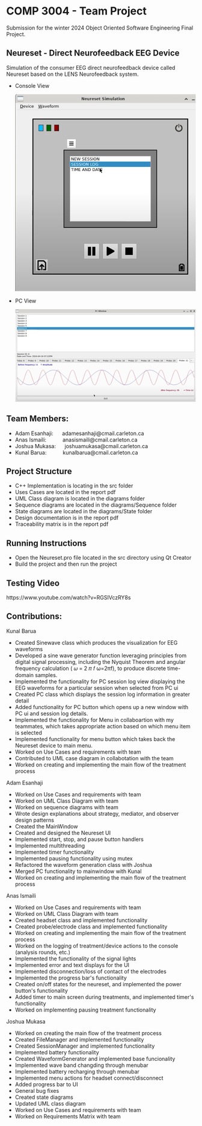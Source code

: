 <h1>COMP 3004 - Team Project</h1>
<p>Submission for the winter 2024 Object Oriented Software Engineering Final Project.</p>

<h2>Neureset - Direct Neurofeedback EEG Device</h2>
<p>Simulation of the consumer EEG direct neurofeedback device called Neureset based on the LENS Neurofeedback system.</p>


<ul>
    
<li>Console View</li>

![Alt text](./Console-View.png)

<li>PC View</li>

![Alt text](./PC-View.png)


</ul>


<h2>Team Members:</h2>
<ul>
    <li>Adam Esanhaji: &nbsp;&nbsp;&nbsp;&nbsp; adamesanhaji@cmail.carleton.ca</li>
    <li>Anas Ismaili: &nbsp;&nbsp;&nbsp;&nbsp;&nbsp;&nbsp;&nbsp;&nbsp;&nbsp; anasismaili@cmail.carleton.ca</li>
    <li>Joshua Mukasa: &nbsp;&nbsp;&nbsp;&nbsp; joshuamukasa@cmail.carleton.ca</li>
    <li>Kunal Barua: &nbsp;&nbsp;&nbsp;&nbsp;&nbsp;&nbsp;&nbsp;&nbsp;&nbsp;&nbsp;kunalbarua@cmail.carleton.ca</li>
</ul>

<h2>Project Structure</h2>
<ul>
    <li>C++ Implementation is locating in the src folder</li>
    <li>Uses Cases are located in the report pdf</li>
    <li>UML Class diagram is located in the diagrams folder</li>
    <li>Sequence diagrams are located in the diagrams/Sequence folder</li>
    <li>State diagrams are located in the diagrams/State folder</li>
    <li>Design documentation is in the report pdf</li>
    <li>Traceability matrix is in the report pdf</li>
</ul>

<h2>Running Instructions</h2>
<ul>
    <li>Open the Neureset.pro file located in the src directory using Qt Creator</li>
    <li>Build the project and then run the project</li>
</ul>

<h2>Testing Video</h2>
<p>https://www.youtube.com/watch?v=RGSIVczRY8s</p>

<h2>Contributions:</h2>

Kunal Barua
<ul>
    <li>Created Sinewave class which produces the visualization for EEG waveforms</li>
    <li>Developed a sine wave generator function leveraging principles from digital signal processing, including the Nyquist Theorem and angular frequency calculation ( 𝜔 = 2 𝜋 𝑓 ω=2πf), to produce discrete time-domain samples.</li>
    <li>Implemented the functionality for PC session log view displaying the EEG waveforms for a particular session when selected from PC ui</li>
    <li>Created PC class which displays the session log information in greater detail</li>
    <li>Added functionality for PC button which opens up a new window with PC ui and session log details.</li>
    <li>Implemented the functionality for Menu in collaboartion with my teammates, which takes appropriate action based on which menu item is selected</li>
    <li>Implemented functionality for menu button which takes back the Neureset device to main menu.</li>
    <li>Worked on Use Cases and requirements with team</li>
    <li>Contributed to UML case diagram in collabotation with the team </li>
    <li>Worked on creating and implementing the main flow of the treatment process</li>   
</ul>

Adam Esanhaji
<ul>
    <li>Worked on Use Cases and requirements with team</li>
    <li>Worked on UML Class Diagram with team</li>
    <li>Worked on sequence diagrams with team</li>
    <li>Wrote design explanations about strategy, mediator, and observer design patterns</li>
    <li>Created the MainWindow</li>
    <li>Created and designed the Neureset UI</li>
    <li>Implemented start, stop, and pause button handlers</li>
    <li>Implemented multithreading</li>
    <li>Implemented timer functionality</li>
    <li>Implemented pausing functionality using mutex</li>
    <li>Refactored the waveform generation class with Joshua</li>
    <li>Merged PC functionality to mainwindow with Kunal</li>
    <li>Worked on creating and implementing the main flow of the treatment process</li>
</ul>

Anas Ismaili
<ul>
    <li>Worked on Use Cases and requirements with team</li>
    <li>Worked on UML Class Diagram with team</li>
    <li>Created headset class and implemented functionality</li>
    <li>Created probe/electrode class and implemented functionality</li>
    <li>Worked on creating and implementing the main flow of the treatment process</li>
    <li>Worked on the logging of treatment/device actions to the console (analysis rounds, etc.) </li>
    <li>Implemented the functionality of the signal lights</li>
    <li>Implemented error and text displays for the UI</li>
    <li>Implemented disconnection/loss of contact of the electrodes</li>
    <li>Implemented the progress bar's functionality</li>
    <li>Created on/off states for the neureset, and implemented the power button's functionality</li>
    <li>Added timer to main screen during treatments, and implemented timer's functionality</li>
    <li>Worked on implementing pausing treatment functionality</li>
</ul>

Joshua Mukasa
<ul>
    <li>Worked on creating the main flow of the treatment process</li>
    <li>Created FileManager and implemented functionality</li>
    <li>Created SessionManager and implemented functionality</li>
    <li>Implemented battery functionality</li>
    <li>Created WaveformGenerator and implemented base funcionality</lie>
    <li>Implemented wave band changding through menubar</li>
    <li>Implemented battery recharging through menubar</li>
    <li>Implemented menu actions for headset connect/disconnect</li>
    <li>Added progress bar to UI</li>
    <li>General bug fixes</li>
    <li> Created state diagrams</li>
    <li>Updated UML class diagram</li>
    <li>Worked on Use Cases and requirements with team</li>
    <li>Worked on Requirements Matrix with team</li>
</ul>
